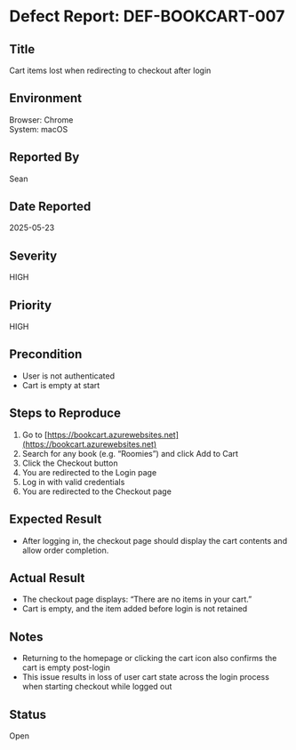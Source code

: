 # Defect Report: DEF-BOOKCART-007

## Title
Cart items lost when redirecting to checkout after login

## Environment
Browser: Chrome  
System: macOS

## Reported By
Sean

## Date Reported
2025-05-23

## Severity
HIGH

## Priority
HIGH

## Precondition
- User is not authenticated
- Cart is empty at start

## Steps to Reproduce
1. Go to [https://bookcart.azurewebsites.net](https://bookcart.azurewebsites.net)
2. Search for any book (e.g. “Roomies”) and click Add to Cart
3. Click the Checkout button
4. You are redirected to the Login page
5. Log in with valid credentials
6. You are redirected to the Checkout page

## Expected Result
- After logging in, the checkout page should display the cart contents and allow order completion.

## Actual Result
- The checkout page displays: “There are no items in your cart.”
- Cart is empty, and the item added before login is not retained

## Notes
- Returning to the homepage or clicking the cart icon also confirms the cart is empty post-login
- This issue results in loss of user cart state across the login process when starting checkout while logged out

## Status
Open                                                                 